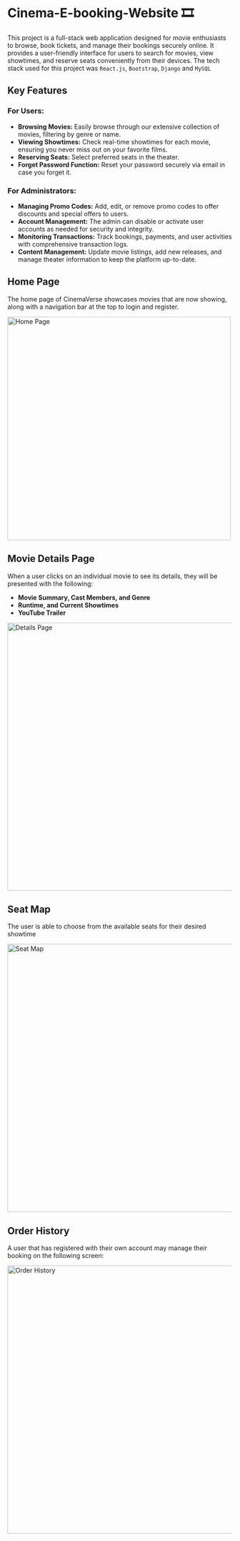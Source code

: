 # Cinema-E-booking-Website 🎞️

This project is a full-stack web application designed for movie enthusiasts to browse, book tickets, and manage their bookings securely online. It provides a user-friendly interface for users to search for movies, view showtimes, and reserve seats conveniently from their devices. The tech stack used for this project was `React.js`, `Bootstrap`, `Django` and `MySQL`

## Key Features

### For Users:
- **Browsing Movies:** Easily browse through our extensive collection of movies, filtering by genre or name.
- **Viewing Showtimes:** Check real-time showtimes for each movie, ensuring you never miss out on your favorite films.
- **Reserving Seats:** Select preferred seats in the theater.
- **Forget Password Function:** Reset your password securely via email in case you forget it.

### For Administrators:
- **Managing Promo Codes:** Add, edit, or remove promo codes to offer discounts and special offers to users.
- **Account Management:** The admin can disable or activate user accounts as needed for security and integrity.
- **Monitoring Transactions:** Track bookings, payments, and user activities with comprehensive transaction logs.
- **Content Management:** Update movie listings, add new releases, and manage theater information to keep the platform up-to-date.

## Home Page

The home page of CinemaVerse showcases movies that are now showing, along with a navigation bar at the top to login and register.

<img src="https://github.com/sakeefh/Cinema-E-booking-Website/assets/91638600/993c67b3-b8f2-4a20-954e-0a5ffb7481f4" alt="Home Page" width="500" height="auto">

## Movie Details Page

When a user clicks on an individual movie to see its details, they will be presented with the following:

- **Movie Summary, Cast Members, and Genre**
- **Runtime, and Current Showtimes** 
- **YouTube Trailer**
  
<img src="https://github.com/sakeefh/Cinema-E-booking-Website/assets/91638600/a46b2946-7344-4fee-979d-2130e1cebeab" alt="Details Page" width="600" height="auto">

## Seat Map 

The user is able to choose from the available seats for their desired showtime

<img src="https://github.com/sakeefh/Cinema-E-booking-Website/assets/91638600/e1d763b8-32a9-4876-852e-d43f87d33c4a" alt="Seat Map" width="600" height="auto">

## Order History

A user that has registered with their own account may manage their booking on the following screen:

<img src="https://github.com/sakeefh/Cinema-E-booking-Website/assets/91638600/8009e675-2ee0-4882-8360-7432c6b2138a" alt="Order History" width="600" height="auto">





